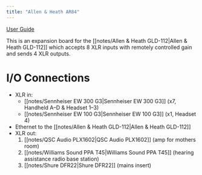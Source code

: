 ```yaml
---
title: "Allen & Heath AR84"
---
```


[User Guide](AR84-Guide-AP9990_2.pdf)

This is an expansion board for the [[notes/Allen & Heath GLD-112|Allen & Heath GLD-112]] which accepts 8 XLR inputs with remotely controlled gain and sends 4 XLR outputs.

# I/O Connections
- XLR in:
	- [[notes/Sennheiser EW 300 G3|Sennheiser EW 300 G3]] (x7, Handheld A–D & Headset 1–3)
	- [[notes/Sennheiser EW 100 G3|Sennheiser EW 100 G3]] (x1, Headset 4)
- Ethernet to the [[notes/Allen & Heath GLD-112|Allen & Heath GLD-112]]
- XLR out:
	1. [[notes/QSC Audio PLX1602|QSC Audio PLX1602]] (amp for mothers room)
	2. [[notes/Williams Sound PPA T45|Williams Sound PPA T45]] (hearing assistance radio base station)
	3. [[notes/Shure DFR22|Shure DFR22]] (mains insert)